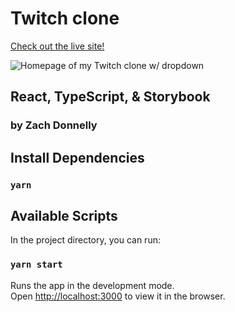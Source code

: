 # Twitch clone
[Check out the live site!](https://twitchbyzach.netlify.com/)

![Homepage of my Twitch clone w/ dropdown](https://i.imgur.com/kKP2hAc.png)

## React, TypeScript, & Storybook

### by Zach Donnelly

## Install Dependencies

### `yarn`

## Available Scripts

In the project directory, you can run:

### `yarn start`

Runs the app in the development mode.<br />
Open [http://localhost:3000](http://localhost:3000) to view it in the browser.

